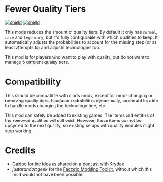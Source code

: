 # Fewer Quality Tiers

[![shield](https://img.shields.io/badge/Ko--fi-Donate%20-hotpink?logo=kofi&logoColor=white)](https://ko-fi.com/stringweasel) [![shield](https://img.shields.io/badge/dynamic/json?color=orange&label=Factorio&query=downloads_count&suffix=%20downloads&url=https%3A%2F%2Fmods.factorio.com%2Fapi%2Fmods%2Ffewer-quality-tiers)](https://mods.factorio.com/mod/fewer-quality-tiers)

This mods reduces the amount of quality tiers. By default it only has `normal`, `rare` and `legendary`, but it's fully configurable with which qualities to keep. It automatically adjusts the probabilities to account for the missing step (or at least attempts to) and adjusts technologies too.

This mod is for players who want to play with quality, but do not want to manage 5 different quality tiers.

# Compatibility

This should be compatible with mods mods, except for mods changing or removing quality tiers. It adjusts probabilities dynamically, so should be able to handle mods changing the technology tree, etc.

This mod can safely be added to existing games. The items and entities of the removed qualities will still exist. However, these items cannot be upcycled to the next quality, so  existing setups with quality modules might stop working.

# Credits
- [Galdoc](https://www.twitch.tv/galdoc) for the idea as shared on a [podcast with Krydax](https://youtu.be/bm4GPsEYEOM?si=2Cj8i56qN-vlNaBZ)
- _justarandomgeek_ for the [Factorio Modding Toolkit](https://marketplace.visualstudio.com/items?itemName=justarandomgeek.factoriomod-debug), without which this mod would not have been possible.